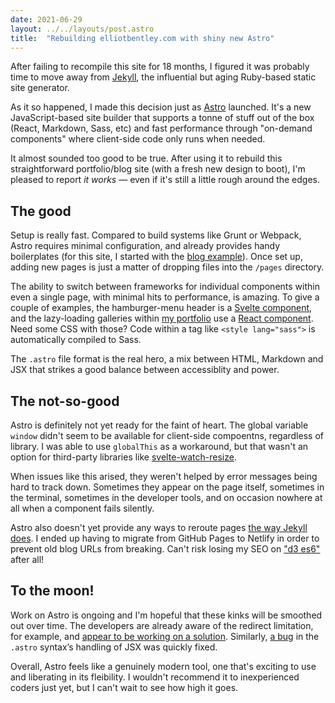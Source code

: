 ```yaml
---
date: 2021-06-29
layout: ../../layouts/post.astro
title:  "Rebuilding elliotbentley.com with shiny new Astro"
---
```


After failing to recompile this site for 18 months, I figured it was probably time to move away from [Jekyll](https://jekyllrb.com), the influential but aging Ruby-based static site generator.

As it so happened, I made this decision just as [Astro](https://github.com/snowpackjs/astro) launched. It's a new JavaScript-based site builder that supports a tonne of stuff out of the box (React, Markdown, Sass, etc) and fast performance through "on-demand components" where client-side code only runs when needed.

It almost sounded too good to be true. After using it to rebuild this straightforward portfolio/blog site (with a fresh new design to boot), I'm pleased to report _it works_ — even if it's still a little rough around the edges.

## The good

Setup is really fast. Compared to build systems like Grunt or Webpack, Astro requires minimal configuration, and already provides handy boilerplates (for this site, I started with the [blog example](https://github.com/snowpackjs/astro/tree/main/examples/blog)). Once set up, adding new pages is just a matter of dropping files into the `/pages` directory.

The ability to switch between frameworks for individual components within even a single page, with minimal hits to performance, is amazing. To give a couple of examples, the hamburger-menu header is a [Svelte component](https://github.com/ejb/elliotbentley.com/blob/79b8236b193377b082142c635ccdf9572becfec6/src/components/SiteHeader.svelte), and the lazy-loading galleries within [my portfolio](/portfolio) use a [React component](https://github.com/ejb/elliotbentley.com/blob/79b8236b193377b082142c635ccdf9572becfec6/src/components/ScreenshotGallery.jsx). Need some CSS with those? Code within a tag like `<style lang="sass">` is automatically compiled to Sass.

The `.astro` file format is the real hero, a mix between HTML, Markdown and JSX that strikes a good balance between accessiblity and power.

## The not-so-good

Astro is definitely not yet ready for the faint of heart. The global variable `window` didn't seem to be available for client-side compoentns, regardless of library. I was able to use `globalThis` as a workaround, but that wasn't an option for third-party libraries like [svelte-watch-resize](https://www.npmjs.com/package/svelte-watch-resize).

When issues like this arised, they weren't helped by error messages being hard to track down. Sometimes they appear on the page itself, sometimes in the terminal, sometimes in the developer tools, and on occasion nowhere at all when a component fails silently.

Astro also doesn't yet provide any ways to reroute pages [the way Jekyll does](https://github.com/jekyll/jekyll-redirect-from). I ended up having to migrate from GitHub Pages to Netlify in order to prevent old blog URLs from breaking. Can't risk losing my SEO on ["d3 es6"](https://www.google.com/search?q=d3+es6) after all!

## To the moon!

Work on Astro is ongoing and I'm hopeful that these kinks will be smoothed out over time. The developers are already aware of the redirect limitation, for example, and [appear to be working on a solution](https://github.com/snowpackjs/astro/issues/80). Similarly, [a bug](https://github.com/snowpackjs/astro/issues/405) in the `.astro` syntax’s handling of JSX was quickly fixed. 

Overall, Astro feels like a genuinely modern tool, one that's exciting to use and liberating in its fleibility. I wouldn't recommend it to inexperienced coders just yet, but I can't wait to see how high it goes.